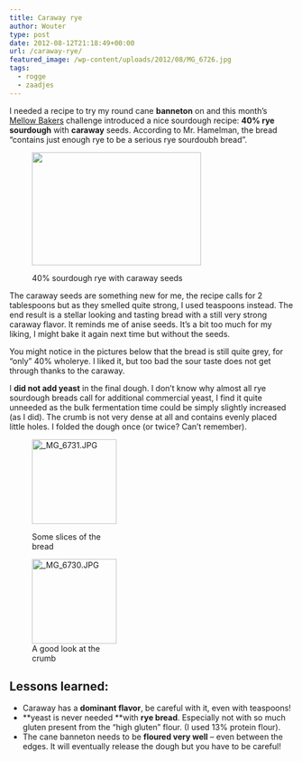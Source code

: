 ```yaml
---
title: Caraway rye
author: Wouter
type: post
date: 2012-08-12T21:18:49+00:00
url: /caraway-rye/
featured_image: /wp-content/uploads/2012/08/MG_6726.jpg
tags:
  - rogge
  - zaadjes
---
```

I needed a recipe to try my round cane **banneton** on and this month&#8217;s [Mellow Bakers][1] challenge introduced a nice sourdough recipe: **40% rye sourdough** with **caraway** seeds. According to Mr. Hamelman, the bread &#8220;contains just enough rye to be a serious rye sourdoubh bread&#8221;.<figure id="attachment_378" style="width: 300px" class="wp-caption aligncenter">

[<img class="size-medium wp-image-378" title="_MG_6726" src="https://redzuurdesem.be/wp-content/uploads/2012/08/MG_6726-300x200.jpg" alt="" width="300" height="200" srcset="https://redzuurdesem.be/wp-content/uploads/2012/08/MG_6726-300x200.jpg 300w, https://redzuurdesem.be/wp-content/uploads/2012/08/MG_6726-700x467.jpg 700w, https://redzuurdesem.be/wp-content/uploads/2012/08/MG_6726.jpg 800w" sizes="(max-width: 300px) 100vw, 300px" />][2]<figcaption class="wp-caption-text">40% sourdough rye with caraway seeds</figcaption></figure> 

The caraway seeds are something new for me, the recipe calls for 2 tablespoons but as they smelled quite strong, I used teaspoons instead. The end result is a stellar looking and tasting bread with a still very strong caraway flavor. It reminds me of anise seeds. It&#8217;s a bit too much for my liking, I might bake it again next time but without the seeds.
  
You might notice in the pictures below that the bread is still quite grey, for &#8220;only&#8221; 40% wholerye. I liked it, but too bad the sour taste does not get through thanks to the caraway.

I **did not add yeast** in the final dough. I don&#8217;t know why almost all rye sourdough breads call for additional commercial yeast, I find it quite unneeded as the bulk fermentation time could be simply slightly increased (as I did). The crumb is not very dense at all and contains evenly placed little holes. I folded the dough once (or twice? Can&#8217;t remember).<figure style="width: 150px" class="wp-caption alignleft">

[<img title="_MG_6731.JPG" src="http://lh4.ggpht.com/-ycDseCNLe2s/UCgaOIxjjZI/AAAAAAAAGcQ/xxO6Twt99O8/s150-c/_MG_6731.JPG" alt="_MG_6731.JPG" width="150" height="150" />][3]<figcaption class="wp-caption-text">Some slices of the bread</figcaption></figure> <figure style="width: 150px" class="wp-caption alignleft">[<img title="_MG_6730.JPG" src="http://lh4.ggpht.com/-culzWekWCBw/UCgaO70ES2I/AAAAAAAAGcY/R9YIJ928gUM/s150-c/_MG_6730.JPG" alt="_MG_6730.JPG" width="150" height="150" />][4]<figcaption class="wp-caption-text">A good look at the crumb</figcaption></figure> 

<h2 style="clear: both;">
  Lessons learned:
</h2>

  * Caraway has a **dominant flavor**, be careful with it, even with teaspoons!
  * **yeast is never needed **with **rye bread**. Especially not with so much gluten present from the &#8220;high gluten&#8221; flour. (I used 13% protein flour).
  * The cane banneton needs to be **floured very well** &#8211; even between the edges. It will eventually release the dough but you have to be careful!

 [1]: http://mellowbakers.com/HB/index.php
 [2]: https://redzuurdesem.be/wp-content/uploads/2012/08/MG_6726.jpg
 [3]: http://lh4.ggpht.com/-ycDseCNLe2s/UCgaOIxjjZI/AAAAAAAAGcQ/xxO6Twt99O8/s1024/_MG_6731.JPG "_MG_6731.JPG"
 [4]: http://lh4.ggpht.com/-culzWekWCBw/UCgaO70ES2I/AAAAAAAAGcY/R9YIJ928gUM/s1024/_MG_6730.JPG "_MG_6730.JPG"